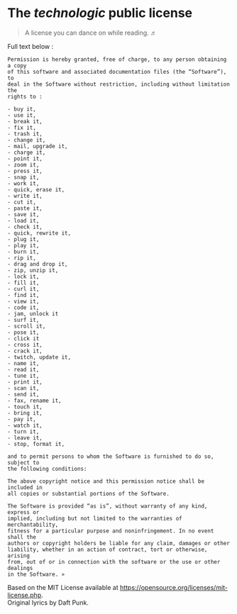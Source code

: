 
# The _technologic_ public license

> A license you can dance on while reading. ♬

Full text below :

    Permission is hereby granted, free of charge, to any person obtaining a copy
    of this software and associated documentation files (the “Software”), to
    deal in the Software without restriction, including without limitation the
    rights to :

    - buy it,
    - use it,
    - break it,
    - fix it,
    - trash it,
    - change it,
    - mail, upgrade it,
    - charge it,
    - point it,
    - zoom it,
    - press it,
    - snap it,
    - work it,
    - quick, erase it,
    - write it,
    - cut it,
    - paste it,
    - save it,
    - load it,
    - check it,
    - quick, rewrite it,
    - plug it,
    - play it,
    - burn it,
    - rip it,
    - drag and drop it,
    - zip, unzip it,
    - lock it,
    - fill it,
    - curl it,
    - find it,
    - view it,
    - code it,
    - jam, unlock it
    - surf it,
    - scroll it,
    - pose it,
    - click it
    - cross it,
    - crack it,
    - twitch, update it,
    - name it,
    - read it,
    - tune it,
    - print it,
    - scan it,
    - send it,
    - fax, rename it,
    - touch it,
    - bring it,
    - pay it,
    - watch it,
    - turn it,
    - leave it,
    - stop, format it,

    and to permit persons to whom the Software is furnished to do so, subject to
    the following conditions:

    The above copyright notice and this permission notice shall be included in
    all copies or substantial portions of the Software.

    The Software is provided “as is”, without warranty of any kind, express or
    implied, including but not limited to the warranties of merchantability,
    fitness for a particular purpose and noninfringement. In no event shall the
    authors or copyright holders be liable for any claim, damages or other
    liability, whether in an action of contract, tort or otherwise, arising
    from, out of or in connection with the software or the use or other dealings
    in the Software. »

Based on the MIT License available at https://opensource.org/licenses/mit-license.php.  
Original lyrics by Daft Punk.
